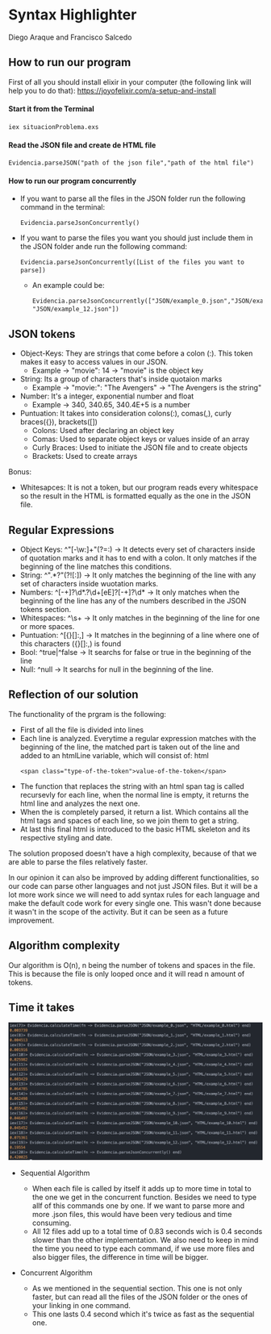 # Syntax Highlighter

Diego Araque and Francisco Salcedo

## How to run our program

First of all you should install elixir in your computer (the following link will help you to do that):
https://joyofelixir.com/a-setup-and-install

#### Start it from the Terminal

```
iex situacionProblema.exs
```

#### Read the JSON file and create de HTML file

```
Evidencia.parseJSON("path of the json file","path of the html file")
```

#### How to run our program concurrently

- If you want to parse all the files in the JSON folder run the following command in the terminal:
  ```
  Evidencia.parseJsonConcurrently()
  ```
- If you want to parse the files you want you should just include them in the JSON folder ande run the following command:
  ```
  Evidencia.parseJsonConcurrently([List of the files you want to parse])
  ```
  - An example could be:
    ```
    Evidencia.parseJsonConcurrently(["JSON/example_0.json","JSON/example_7.json", "JSON/example_12.json"])
    ```

## JSON tokens

- Object-Keys: They are strings that come before a colon (:). This token makes it easy to access values in our JSON.
  - Example -> "movie": 14 -> "movie" is the object key
- String: Its a group of characters that's inside quotaion marks
  - Example -> "movie:": "The Avengers" -> "The Avengers is the string"
- Number: It's a integer, exponential number and float
  - Example -> 340, 340.65, 340.4E+5 is a number
- Puntuation: It takes into consideration colons(:), comas(,), curly braces({}), brackets([])
  - Colons: Used after declaring an object key
  - Comas: Used to separate object keys or values inside of an array
  - Curly Braces: Used to initiate the JSON file and to create objects
  - Brackets: Used to create arrays

Bonus:

- Whitesapces: It is not a token, but our program reads every whitespace so the result in the HTML is formatted equally as the one in the JSON file.

## Regular Expressions

- Object Keys: ^"[-\w:]+"(?=:) -> It detects every set of characters inside of quotation marks and it has to end with a colon. It only matches if the beginning of the line matches this conditions.
- String: ^".\*?"(?![:]) -> It only matches the beginning of the line with any set of characters inside wuotation marks.
- Numbers: ^[-+]?\d*\.?\d+[eE]?[-+]?\d* -> It only matches when the beginning of the line has any of the numbers described in the JSON tokens section.
- Whitespaces: ^\s+ -> It only matches in the beginning of the line for one or more spaces.
- Puntuation: ^[{}\[\]:,] -> It matches in the beginning of a line where one of this characters ({}[]:,) is found
- Bool: ^true|^false -> It searchs for false or true in the beginning of the line
- Null: ^null -> It searchs for null in the beginning of the line.

## Reflection of our solution

The functionality of the prgram is the following:

- First of all the file is divided into lines
- Each line is analyzed. Everytime a regular expression matches with the beginning of the line, the matched part is taken out of the line and added to an htmlLine variable, which will consist of:
  html
  ```
  <span class="type-of-the-token">value-of-the-token</span>
  ```
- The function that replaces the string with an html span tag is called recursevly for each line, when the normal line is empty, it returns the html line and analyzes the next one.
- When the is completely parsed, it return a list. Which contains all the html tags and spaces of each line, so we join them to get a string.
- At last this final html is introduced to the basic HTML skeleton and its respective styling and date.

The solution proposed doesn't have a high complexity, because of that we are able to parse the files relatively faster.

In our opinion it can also be improved by adding different functionalities, so our code can parse other languages and not just JSON files. But it will be a lot more work since we will need to add syntax rules for each language and make the default code work for every single one. This wasn't done because it wasn't in the scope of the activity. But it can be seen as a future improvement.

## Algorithm complexity

Our algorithm is O(n), n being the number of tokens and spaces in the file. This is because the file is only looped once and it will read n amount of tokens.

## Time it takes

![Time](./Img/times.png "Time")

- Sequential Algorithm

  - When each file is called by itself it adds up to more time in total to the one we get in the concurrent function. Besides we need to type allf of this commands one by one. If we want to parse more and more .json files, this would have been very tedious and time consuming.
  - All 12 files add up to a total time of 0.83 seconds wich is 0.4 seconds slower than the other implementation. We also need to keep in mind the time you need to type each command, if we use more files and also bigger files, the difference in time will be bigger.

- Concurrent Algorithm
  - As we mentioned in the sequential section. This one is not only faster, but can read all the files of the JSON folder or the ones of your linking in one command.
  - This one lasts 0.4 second which it's twice as fast as the sequential one.
